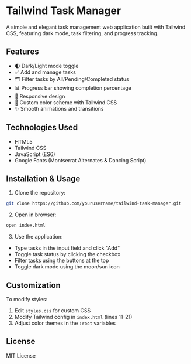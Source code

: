 # Tailwind Task Manager

A simple and elegant task management web application built with Tailwind CSS, featuring dark mode, task filtering, and progress tracking.

## Features

- 🌓 Dark/Light mode toggle
- ✅ Add and manage tasks
- 🗂 Filter tasks by All/Pending/Completed status
- 📊 Progress bar showing completion percentage
- 📱 Responsive design
- 🎨 Custom color scheme with Tailwind CSS
- ✨ Smooth animations and transitions

## Technologies Used

- HTML5
- Tailwind CSS
- JavaScript (ES6)
- Google Fonts (Montserrat Alternates & Dancing Script)

## Installation & Usage

1. Clone the repository:
```bash
git clone https://github.com/yourusername/tailwind-task-manager.git
```

2. Open in browser:
```bash
open index.html
```

3. Use the application:
- Type tasks in the input field and click "Add"
- Toggle task status by clicking the checkbox
- Filter tasks using the buttons at the top
- Toggle dark mode using the moon/sun icon

## Customization

To modify styles:
1. Edit `styles.css` for custom CSS
2. Modify Tailwind config in `index.html` (lines 11-21)
3. Adjust color themes in the `:root` variables

## License
MIT License
